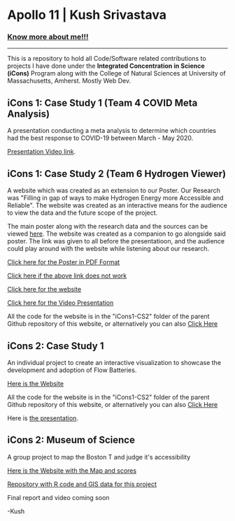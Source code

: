 # Apollo 11 | Kush Srivastava
### <a href="https://skushagra.com/">Know more about me!!!</a>

<hr>

This is a repository to hold all Code/Software related contributions to projects I have done under the <b>Integrated Concentration in Science (iCons)</b> Program along with the College of Natural Sciences at University of Massachusetts, Amherst. Mostly Web Dev. 

## iCons 1: Case Study 1 (Team 4 COVID Meta Analysis)

A presentation conducting a meta analysis to determine which countries had the best response to COVID-19 between March - May 2020.

<a href="https://youtu.be/WA1klH7U9Wo">Presentation Video link</a>.

## iCons 1: Case Study 2 (Team 6 Hydrogen Viewer)

A website which was created as an extension to our Poster. Our Research was "Filling in gap of ways to make Hydrogen Energy more Accessible and Reliable". The website was created as an interactive means for the audience to view the data and the future scope of the project. 

The main poster along with the research data and the sources can be viewed <a href="https://docs.google.com/presentation/d/1Rl3o4Oow5fyl0XPS_FKG08Z8-gC7tRm8D_qi6X6LMBE/edit?usp=sharing">here</a>. The website was created as a companion to go alongside said poster. The link was given to all before the presentatioon, and the audience could play around with the website while listening about our research.

<a href="https://raw.githubusercontent.com/suobset/iCons/main/iCons1-CS2/assets/iCons1_CS2_Poster.pdf">Click here for the Poster in PDF Format</a>

<a href="https://github.com/suobset/iCons/blob/main/iCons1-CS2/assets/iCons1_CS2_Poster.pdf">Click here if the above link does not work</a>

<a href="https://suobset.github.io/iCons/iCons1-CS2/">Click here for the website</a>

<a href="https://youtu.be/21I9cp4u-rc">Click here for the Video Presentation</a>

All the code for the website is in the "iCons1-CS2" folder of the parent Github repository of this website, or alternatively you can also <a href="https://github.com/suobset/iCons">Click Here</a>

## iCons 2: Case Study 1

An individual project to create an interactive visualization to showcase the development and adoption of Flow Batteries. 

<a href="https://suobset.github.io/iCons/iCons2-CS1/index.html">Here is the Website</a>

All the code for the website is in the "iCons1-CS2" folder of the parent Github repository of this website, or alternatively you can also <a href="https://github.com/suobset/iCons/iCons2-CS1">Click Here</a>

Here is <a href="https://youtu.be/CubmiskVxps">the presentation</a>.

## iCons 2: Museum of Science

A group project to map the Boston T and judge it's accessibility

<a href="https://suobset.github.io/iCons/iCons2-MoS/index.html">Here is the Website with the Map and scores</a>

<a href="https://github.com/suobset/iCons2-MoS">Repository with R code and GIS data for this project</a>

Final report and video coming soon

-Kush
